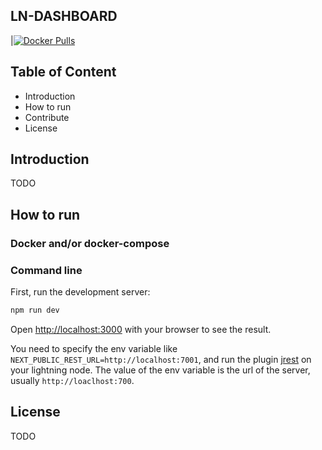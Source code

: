 ## LN-DASHBOARD

|[![Docker Pulls](https://img.shields.io/docker/pulls/vincenzopalazzo/ln-dashboard?style=flat-square)](https://hub.docker.com/repository/docker/vincenzopalazzo/ln-dashboard)

## Table of Content

- Introduction
- How to run
- Contribute
- License

## Introduction
TODO

## How to run

### Docker and/or docker-compose


### Command line
First, run the development server:

```bash
npm run dev
```

Open [http://localhost:3000](http://localhost:3000) with your browser to see the result.

You need to specify the env variable like `NEXT_PUBLIC_REST_URL=http://localhost:7001`, and run the plugin [jrest](https://github.com/clightning4j/jrest) on your lightning node.
The value of the env variable is the url of the server, usually `http://loaclhost:700`.

## License
TODO